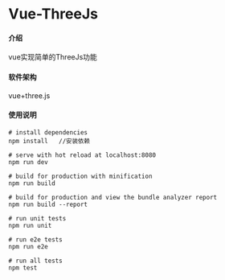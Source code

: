 # Vue-ThreeJs

#### 介绍
vue实现简单的ThreeJs功能

#### 软件架构
vue+three.js

#### 使用说明

```shell
# install dependencies
npm install   //安装依赖

# serve with hot reload at localhost:8080
npm run dev   

# build for production with minification
npm run build

# build for production and view the bundle analyzer report
npm run build --report

# run unit tests
npm run unit

# run e2e tests
npm run e2e

# run all tests
npm test
```